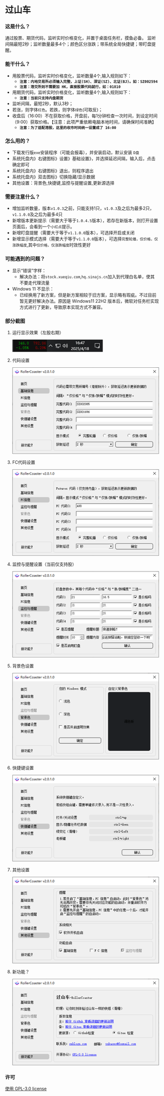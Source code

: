 # 过山车

### 这是什么？

通过股票、期货代码，监听实时价格变化，并置于桌面任务栏，摸鱼必备。 监听间隔最短2秒；监听数量最多4个；颜色区分涨跌；带系统全局快捷键；带盯盘提醒。

### 能干什么？

- 用股票代码，监听实时价格变化，监听数量4个,输入规则如下：
  - **`注意：内地交易所必须输入完整，上证(SH)、深证(SZ)、北证(BJ)。如：SZ002594`**
  - **`注意：港交所则不需要加 HK，直接股票代码就行，如：01810`**
- 用期货代码，监听实时价格变化，监听数量4个,输入规则如下：
  - **`注意：当前只支持内盘期货`**
- 监听间隔，最短2秒，默认3秒；
- 若涨，则字体`红色`。若跌，则字体`绿色`(可取反)；
- 收盘后（16:00）不在获取价格，开盘前，每1分钟检查一次时间，到设定时间（9:00）获取价格。【注意：此项严重依赖电脑本地时间，请确保时间准确】
  - **`注意：为了适配港股，这里的收市时间统一设置成了 16:00`**

### 怎么用的？

- 下载发行版`exe`安装程序（可能会报毒），并安装启动，默认安装 `D盘`
- 系统托盘内》右键图标》设置》基础设置》，并选择延迟间隔，输入后，点击确定即可
- 系统托盘内》右键图标》退出，则程序退出
- 系统托盘内》双击图标》切换隐藏/显示数据
- 其他设置：背景色,快捷键,监控与提醒设置,更新源选择

### 需要注意什么？

- 增加监听数量，版本`v1.0.3`之前，只能支持1只，`v1.0.3`及之后为最多2只，`v1.1.0.0`及之后为最多4只
- 新增版本更新提示（需要大于等于`1.0.4.5`版本），若存在新版本，则打开设置页面后，会看到一个`小红点`提示。
- 新增盯盘提醒（需要大于等于`v1.1.0.0`版本），可选择开启或关闭
- 新增显示模式选择（需要大于等于`v1.1.0.0`版本），可选择`完整轮播，仅价格，仅涨跌幅度`,其中`仅价格，仅涨跌幅度`时效性更好

### 可能遇到的问题？

- 显示“错误”字样：
    - 解决办法：将`stock.xueqiu.com`,`hq.sinajs.cn`加入到代理白名单，使其不要走代理流量
- Windows 11 不显示：
    - 已经换用了新方案，但是新方案相较于旧方案，显示略有瑕疵。不过目前暂无更好解决办法。原因是 Windows11 22H2 版本后，微软对任务栏实现方式进行了更新，导致原本实现方式不兼容。

### 部分截图

1. 运行显示效果（左股右期）

   ![01.png](./readme/01.png)

2. 代码设置

   ![02.png](./readme/02.png)

3. FC代码设置

   ![07.png](./readme/07.png)

4. 监控与提醒设置（当前仅支持股）

   ![06.png](./readme/06.png)

5. 背景色设置

   ![03.png](./readme/03.png)

6. 快捷键设置

   ![04.png](./readme/04.png)

7. 其他设置

   ![08.png](./readme/08.png)

8. 新功能？

   ![05.png](./readme/05.png)

### 许可

[使用 GPL-3.0 license](https://www.gnu.org/licenses/gpl-3.0.html)